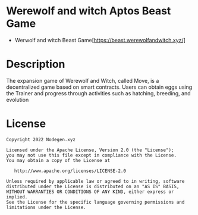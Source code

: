 # Werewolf and witch Aptos Beast Game

- Werwolf and witch Beast Game[https://beast.werewolfandwitch.xyz/]

# Description

The expansion game of Werewolf and Witch, called Move, is a decentralized game based on smart contracts. Users can obtain eggs using the Trainer and progress through activities such as hatching, breeding, and evolution

License
=======

    Copyright 2022 Nodegen.xyz

    Licensed under the Apache License, Version 2.0 (the "License");
    you may not use this file except in compliance with the License.
    You may obtain a copy of the License at

       http://www.apache.org/licenses/LICENSE-2.0

    Unless required by applicable law or agreed to in writing, software
    distributed under the License is distributed on an "AS IS" BASIS,
    WITHOUT WARRANTIES OR CONDITIONS OF ANY KIND, either express or implied.
    See the License for the specific language governing permissions and
    limitations under the License.


